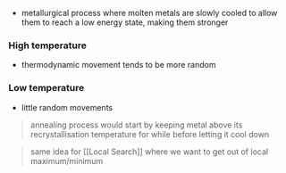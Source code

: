 - metallurgical process where molten metals are slowly cooled to allow them to reach a low energy state, making them stronger

### High temperature
- thermodynamic movement tends to be more random

### Low temperature
- little random movements

> annealing process would start by keeping metal above its recrystallisation temperature for while before letting it cool down

> same idea for [[Local Search]] where we want to get out of local maximum/minimum